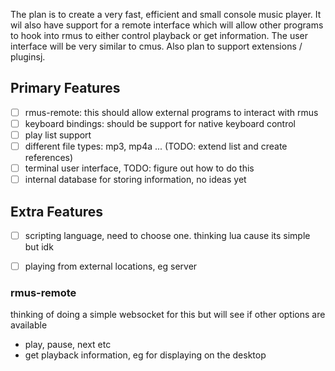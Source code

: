The plan is to create a very fast, efficient and small console music player. It wil also have support for a remote interface which will allow other programs to hook into rmus to either control playback or get information. The user interface will be very similar to cmus. Also plan to support extensions / pluginsj.


## Primary Features
- [ ] rmus-remote: this should allow external programs to interact with rmus
- [ ] keyboard bindings: should be support for native keyboard control
- [ ] play list support
- [ ] different file types: mp3, mp4a ... (TODO: extend list and create references)
- [ ] terminal user interface, TODO: figure out how to do this
- [ ] internal database for storing information, no ideas yet

## Extra Features
- [ ] scripting language, need to choose one. thinking lua cause its simple but idk
- [ ] playing from external locations, eg server


### rmus-remote
thinking of doing a simple websocket for this but will see if other options are available
- play, pause, next etc
- get playback information, eg for displaying on the desktop

